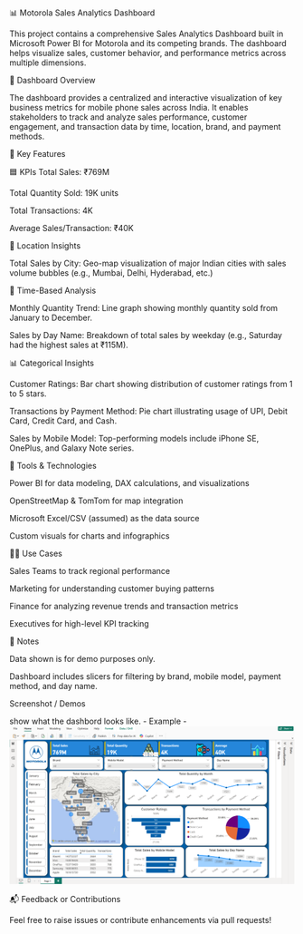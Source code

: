 📊 Motorola Sales Analytics Dashboard

This project contains a comprehensive Sales Analytics Dashboard built in Microsoft Power BI for Motorola and its competing brands. The dashboard helps visualize sales, customer behavior, and performance metrics across multiple dimensions.

📌 Dashboard Overview

The dashboard provides a centralized and interactive visualization of key business metrics for mobile phone sales across India. It enables stakeholders to track and analyze sales performance, customer engagement, and transaction data by time, location, brand, and payment methods.

🧩 Key Features

🟦 KPIs
Total Sales: ₹769M 

Total Quantity Sold: 19K units

Total Transactions: 4K

Average Sales/Transaction: ₹40K

📍 Location Insights

Total Sales by City: Geo-map visualization of major Indian cities with sales volume bubbles (e.g., Mumbai, Delhi, Hyderabad, etc.)

📆 Time-Based Analysis

Monthly Quantity Trend: Line graph showing monthly quantity sold from January to December.

Sales by Day Name: Breakdown of total sales by weekday (e.g., Saturday had the highest sales at ₹115M).

📊 Categorical Insights

Customer Ratings: Bar chart showing distribution of customer ratings from 1 to 5 stars.

Transactions by Payment Method: Pie chart illustrating usage of UPI, Debit Card, Credit Card, and Cash.

Sales by Mobile Model: Top-performing models include iPhone SE, OnePlus, and Galaxy Note series.


🧰 Tools & Technologies

Power BI for data modeling, DAX calculations, and visualizations

OpenStreetMap & TomTom for map integration

Microsoft Excel/CSV (assumed) as the data source

Custom visuals for charts and infographics

🧑‍💼 Use Cases

Sales Teams to track regional performance

Marketing for understanding customer buying patterns

Finance for analyzing revenue trends and transaction metrics

Executives for high-level KPI tracking


📝 Notes

Data shown is for demo purposes only.

Dashboard includes slicers for filtering by brand, mobile model, payment method, and day name.

Screenshot / Demos

show what the dashbord  looks like. - 
Example - ![Dashboard Preview](https://github.com/arpitsingh1181/Mobile-sales-Dashboard/blob/main/Screenshot%202025-07-15%20103220.png)

📬 Feedback or Contributions

Feel free to raise issues or contribute enhancements via pull requests!
